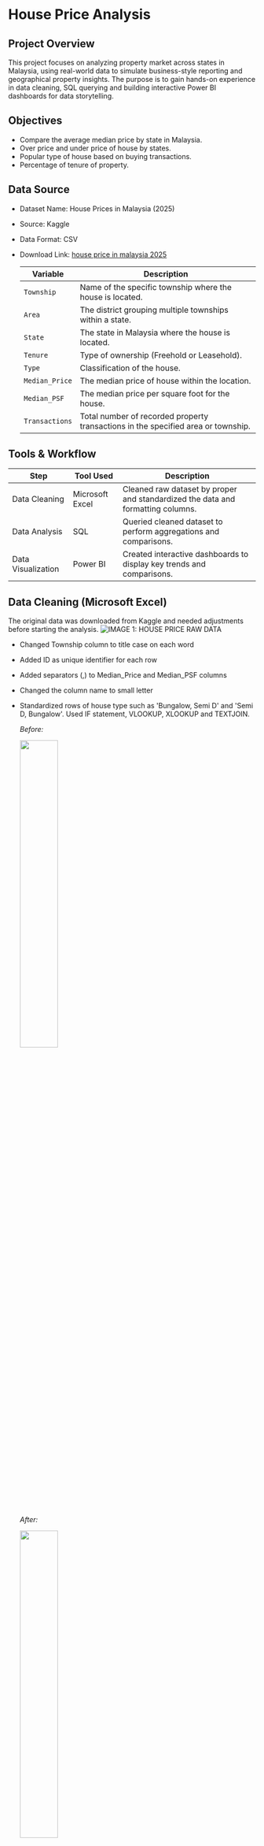 # House Price Analysis

## Project Overview
This project focuses on analyzing property market across states in Malaysia, using real-world data to simulate business-style reporting and geographical property insights. The purpose is to gain hands-on experience in data cleaning, SQL querying and building interactive Power BI dashboards for data storytelling.

## Objectives
- Compare the average median price by state in Malaysia.
- Over price and under price of house by states.
- Popular type of house based on buying transactions.
- Percentage of tenure of property.

## Data Source
- Dataset Name: House Prices in Malaysia (2025)
- Source: Kaggle
- Data Format: CSV
- Download Link: [house price in malaysia 2025](https://www.kaggle.com/datasets/lyhatt/house-prices-in-malaysia-2025/data)

    | **Variable**     | **Description**                                                                 |
    |------------------|----------------------------------------------------------------------------------|
    | `Township`       | Name of the specific township where the house is located. |
    | `Area`           |  The district grouping multiple townships within a state. |
    | `State`          | The state in Malaysia where the house is located. |
    | `Tenure`         | Type of ownership (Freehold or Leasehold).                       |
    | `Type`           | Classification of the house.      |
    | `Median_Price`   | The median price of house within the location.       |
    | `Median_PSF`     | The median price per square foot for the house.         |
    | `Transactions`   | Total number of recorded property transactions in the specified area or township.|

## Tools & Workflow
| **Step**                  |**Tool Used**        | **Description**                                                                 |
|-----------------------------|----------------------------------------|---------------------------------------------------------------------------------|
|Data Cleaning  | Microsoft Excel         | Cleaned raw dataset by proper and standardized the data and formatting columns. |
|Data Analysis  | SQL             | Queried cleaned dataset to perform aggregations and comparisons. |
|Data Visualization | Power BI                | Created interactive dashboards to display key trends and comparisons.          |


## Data Cleaning (Microsoft Excel)

The original data was downloaded from Kaggle and needed adjustments before starting the analysis.
![IMAGE 1: HOUSE PRICE RAW DATA](1_houseprice_data_raw.png)

- Changed Township column to title case on each word
- Added ID as unique identifier for each row
- Added separators (,) to Median_Price and Median_PSF columns
- Changed the column name to small letter
- Standardized rows of house type such as 'Bungalow, Semi D' and 'Semi D, Bungalow'. Used IF statement, VLOOKUP, XLOOKUP and TEXTJOIN. 

    *Before:*
    
    <img src="2_house_type.png" width="40%"/> 

    *After:*

    <img src="3_house_type_cleaned.png" width="40%"/>


Cleaned data as per shown below and as per link : [HOUSE PRICE DATA CLEANED]("C:\Git\draft_house_price\houseprice_data_cleaned.xlsx")
![IMAGE 4: HOUSE PRICE DATA CLEANED](4_houseprice_data_cleaned.png)

## Data Analysis (SQL)

### `OBJECTIVE 1` : Compare the average median price by state in Malaysia

```sql
SELECT
    state,
    ROUND(AVG(median_price),2) AS avg_median_price
FROM houseprice
GROUP BY state
ORDER BY avg_median_price DESC;
```
Insights:

- Labuan shows the highest average median house price at RM 1.08 million, but this is likely skewed due to having the only one township in the property market.
    
- Top 3 states with relatively high average median prices (excluding Labuan) are :
    -   Kelantan (RM 0.76 million)
    -   Perlis (RM 0.62 million)
    -   Sarawak (RM 0.53 million)

- Most affordable states with low average median price are:
    -   Terengganu (RM 0.33 million)
    -   Putrajaya (RM 0.40 million)

---
### `OBJECTIVE 2` : Over price and under price of house by states

```sql
-- determine over price states
WITH overprice AS (
	SELECT state, MAX(median_price) AS max_price
	FROM houseprice
	GROUP BY state
),

-- determine under price states
underprice AS (
	SELECT state, MIN(median_price) AS min_price
	FROM houseprice
	GROUP BY state;
)

SELECT o.state, o.max_price, u.min_price
FROM overprice AS o
FULL JOIN underprice AS u
ON o.state = u.state
ORDER BY max_price DESC
```
Insights:

- Kuala Lumpur holds the highest median price at RM 5.46 million, surpassing Johor and Kedah at RM 4.05 million and RM 3.71 million. High demand for premium properties is Kuala Lumpur which the central location of Malaysia's economic and commercial hub.
- The lowest minimum median price recorded by Selangor at RM 27,049 followed by Sarawak at RM 35,000. This could indicate the availability of low-cost housing unit or auctioned properties. 

---
### `OBJECTIVE 3` : Popular type of house based on transaction

```sql
WITH ranktype AS (
		SELECT 
			type,
			township,
			area,
			state,
			transactions,
			ROW_NUMBER() OVER (PARTITION BY type
            ORDER BY transactions DESC) AS highest_transaction
		FROM houseprice
		)
	
SELECT 
	type,
	township,
	area,
	state,
	transactions
FROM ranktype 
WHERE highest_transaction = 1
ORDER BY transactions DESC, type ASC;
```
Insights: 

- The 'Bungalow' is the most popular type of house in the property market, with 593 transactions recorded in Bandar Tasik Senangin, Lenggeng, Negeri Sembilan 
and followed by 'Bungalow & Terrace House' with 363 transactions, located in Bukit Sentosa, Serendah, Selangor.
- These locations, situated away from the busy city, offers a peaceful environment that appeals to buyers.

---
### `OBJECTIVE 4` : Percentage of tenure
```SQL
SELECT
	tenure, 
	COUNT(*) AS count_per_tenure,
	COUNT(*)*100.00/SUM(COUNT(*)) OVER () AS tenure_percentage
FROM houseprice
WHERE tenure IN ('Freehold','Leasehold','Freehold, Leasehold')
GROUP BY tenure
ORDER BY tenure_percentage DESC;
```

Insights: 

- With 65.90 % freehold tenure is the highest tenure type. Buyers seeking long-term investment and ownership security, as the buyer owns both the property and the land indefinitely.
---



